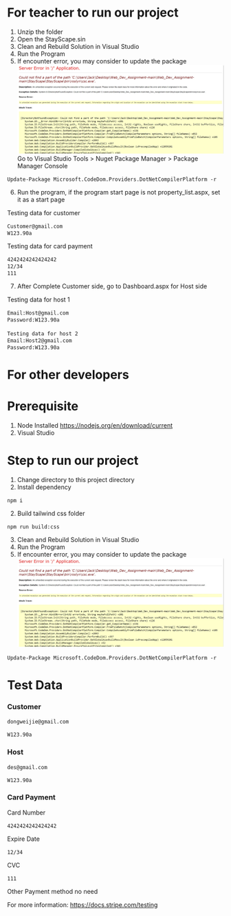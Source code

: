 # For teacher to run our project
1. Unzip the folder
2. Open the StayScape.sin
3. Clean and Rebuild Solution in Visual Studio
4. Run the Program
5. If encounter error, you may consider to update the package
![error](error.png)
Go to Visual Studio Tools > Nuget Package Manager > Package Manager Console
```
Update-Package Microsoft.CodeDom.Providers.DotNetCompilerPlatform -r
```

6. Run the program, if the program start page is not property_list.aspx, set it as a start page

Testing data for customer
```
Customer@gmail.com
W123.90a
```

Testing data for card payment
```
4242424242424242
12/34
111
```

7. After Complete Customer side, go to Dashboard.aspx for Host side

Testing data for host 1
```
Email:Host@gmail.com
Password:W123.90a

Testing data for host 2
Email:Host2@gmail.com
Password:W123.90a

```


# For other developers
# Prerequisite
1. Node Installed https://nodejs.org/en/download/current
2. Visual Studio

# Step to run our project
1. Change directory to this project directory
2. Install dependency
```
npm i
```
2. Build tailwind css folder
```
npm run build:css
```
3. Clean and Rebuild Solution in Visual Studio
4. Run the Program
5. If encounter error, you may consider to update the package
![error](error.png)
```
Update-Package Microsoft.CodeDom.Providers.DotNetCompilerPlatform -r
```

# Test Data
### Customer
```
dongweijie@gmail.com
```
```
W123.90a
```

### Host
```
des@gmail.com
```
```
W123.90a
```

### Card Payment
Card Number
```
4242424242424242
```
Expire Date
```
12/34
```
CVC
```
111
```

Other Payment method no need

For more information: https://docs.stripe.com/testing
